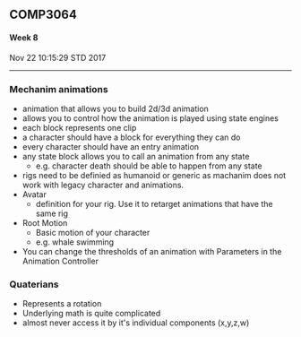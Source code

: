 ## COMP3064

#### Week 8
Nov 22 10:15:29 STD 2017

___

### Mechanim animations
- animation that allows you to build 2d/3d animation 
- allows you to control how the animation is played using state engines
- each block represents one clip
- a character should have a block for everything they can do
- every character should have an entry animation
- any state block allows you to call an animation from any state
  - e.g. character death should be able to happen from any state
- rigs need to be definied as humanoid or generic as machanim does not work with legacy character and animations.
- Avatar
  - definition for your rig. Use it to retarget animations that have the same rig
- Root Motion
  - Basic motion of your character
  - e.g. whale swimming
- You can change the thresholds of an animation with Parameters in the Animation Controller

### Quaterians
- Represents a rotation
- Underlying math is quite complicated
- almost never access it by it's individual components (x,y,z,w)
